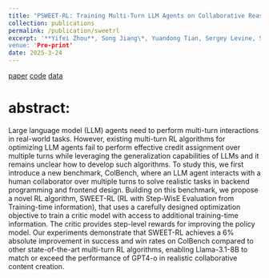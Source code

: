 ```yaml
---
title: "PSWEET-RL: Training Multi-Turn LLM Agents on Collaborative Reasoning Tasks"
collection: publications
permalink: /publication/sweetrl
excerpt: '**Yifei Zhou**, Song Jiang\*, Yuandong Tian, Sergey Levine, Sainbayar Sukhbaatar, Xian Li
venue: 'Pre-print'
date: 2025-3-24
---
```

[paper](https://arxiv.org/abs/2503.15478)
[code](https://github.com/facebookresearch/sweet_rl)
[data](https://huggingface.co/datasets/facebook/collaborative_agent_bench)

# abstract:
Large language model (LLM) agents need to perform multi-turn interactions in real-world tasks. However, existing multi-turn RL algorithms for optimizing LLM agents fail to perform effective credit assignment over multiple turns while leveraging the generalization capabilities of LLMs and it remains unclear how to develop such algorithms. To study this, we first introduce a new benchmark, ColBench, where an LLM agent interacts with a human collaborator over multiple turns to solve realistic tasks in backend programming and frontend design. Building on this benchmark, we propose a novel RL algorithm, SWEET-RL (RL with Step-WisE Evaluation from Training-time information), that uses a carefully designed optimization objective to train a critic model with access to additional training-time information. The critic provides step-level rewards for improving the policy model. Our experiments demonstrate that SWEET-RL achieves a 6% absolute improvement in success and win rates on ColBench compared to other state-of-the-art multi-turn RL algorithms, enabling Llama-3.1-8B to match or exceed the performance of GPT4-o in realistic collaborative content creation.
